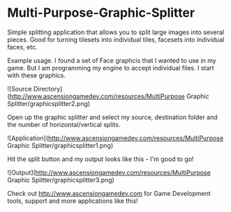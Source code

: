 # Multi-Purpose-Graphic-Splitter
Simple splitting application that allows you to split large images into several pieces. Good for turning tilesets into individual tiles, facesets into individual faces, etc.

Example usage. I found a set of Face graphcis that I wanted to use in my game. But I am programming my engine to accept individual files. I start with these graphics.

![Source Directory](http://www.ascensiongamedev.com/resources/MultiPurpose Graphic Splitter/graphicsplitter2.png)

Open up the graphic splitter and select my source, destination folder and the number of horizontal/vertical splits. 

![Application](http://www.ascensiongamedev.com/resources/MultiPurpose Graphic Splitter/graphicsplitter1.png)

Hit the split button and my output looks like this - I'm good to go!

![Output](http://www.ascensiongamedev.com/resources/MultiPurpose Graphic Splitter/graphicsplitter3.png)


Check out http://www.ascensiongamedev.com for Game Development tools, support and more applications like this!

